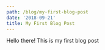 ```yaml
---
path: /blog/my-first-blog-post
date: '2018-09-21'
title: My First Blog Post
---
```

Hello there! This is my first blog post
